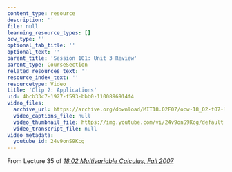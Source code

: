 ```yaml
---
content_type: resource
description: ''
file: null
learning_resource_types: []
ocw_type: ''
optional_tab_title: ''
optional_text: ''
parent_title: 'Session 101: Unit 3 Review'
parent_type: CourseSection
related_resources_text: ''
resource_index_text: ''
resourcetype: Video
title: 'Clip 2: Applications'
uid: 4bcb33c7-1927-f593-bbb0-1100896914f4
video_files:
  archive_url: https://archive.org/download/MIT18.02F07/ocw-18_02-f07-lec35_300k.mp4
  video_captions_file: null
  video_thumbnail_file: https://img.youtube.com/vi/24v9onS9Kcg/default.jpg
  video_transcript_file: null
video_metadata:
  youtube_id: 24v9onS9Kcg
---
```


From Lecture 35 of [_18.02 Multivariable Calculus, Fall 2007_](/courses/18-02-multivariable-calculus-fall-2007/video_galleries/video-lectures)